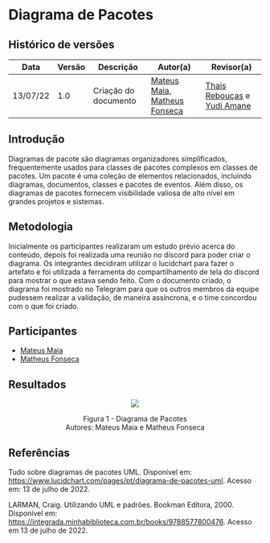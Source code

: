 # Diagrama de Pacotes

## Histórico de versões
| Data     | Versão | Descrição            | Autor(a)                                                                                                   | Revisor(a)                             |
| -------- | ------ | -------------------- | ---------------------------------------------------------------------------------------------------------- | -------------------------------------- |
| 13/07/22 | 1.0    | Criação do documento | [Mateus Maia](https://github.com/mateusmaiamaia), [Matheus Fonseca](https://github.com/gatotabaco) | [Thais Rebouças](https://github.com/Thais-ra) e [Yudi Amane](https://github.com/yudi-azvd) |


## Introdução

Diagramas de pacote são diagramas organizadores simplificados, frequentemente usados ​​para classes de pacotes complexos em classes de pacotes. Um pacote é uma coleção de elementos relacionados, incluindo diagramas, documentos, classes e pacotes de eventos. Além disso, os diagramas de pacotes fornecem visibilidade valiosa de alto nível em grandes projetos e sistemas.

## Metodologia

Inicialmente os participantes realizaram um estudo prévio acerca do conteúdo, depois foi realizada uma reunião no discord para poder criar o diagrama. Os integrantes decidiram utilizar o lucidchart para fazer o artefato e foi utilizada a ferramenta do compartilhamento de tela do discord para mostrar o que estava sendo feito. Com o documento criado, o diagrama foi mostrado no Telegram para que os outros membros da equipe pudessem realizar a validação, de maneira assíncrona, e o time concordou com o que foi criado.

## Participantes

- [Mateus Maia](https://github.com/mateusmaiamaia)
- [Matheus Fonseca](https://github.com/gatotabaco)

## Resultados

<p align = "center"> <img src="images/diagramas/diagramaDePacotes.jpeg"/> </p>
<p align = "center"> 
Figura 1 - Diagrama de Pacotes <br>
Autores: Mateus Maia e Matheus Fonseca
</p>

## Referências


Tudo sobre diagramas de pacotes UML. Disponível em: <https://www.lucidchart.com/pages/pt/diagrama-de-pacotes-uml>. Acesso em: 13 de julho de 2022.

LARMAN, Craig. Utilizando UML e padrões. Bookman Editora, 2000. Disponível em: <https://integrada.minhabiblioteca.com.br/books/9788577800476>. Acesso em 13 de julho de 2022.


